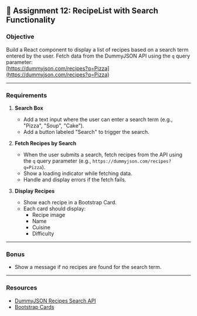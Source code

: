 ## 📝 Assignment 12: RecipeList with Search Functionality

### Objective

Build a React component to display a list of recipes based on a search term entered by the user. Fetch data from the DummyJSON API using the `q` query parameter:  
[https://dummyjson.com/recipes?q=Pizza](https://dummyjson.com/recipes?q=Pizza)

---

### Requirements

1. **Search Box**
   - Add a text input where the user can enter a search term (e.g., "Pizza", "Soup", "Cake").
   - Add a button labeled "Search" to trigger the search.

2. **Fetch Recipes by Search**
   - When the user submits a search, fetch recipes from the API using the `q` query parameter (e.g., `https://dummyjson.com/recipes?q=Pizza`).
   - Show a loading indicator while fetching data.
   - Handle and display errors if the fetch fails.

3. **Display Recipes**
   - Show each recipe in a Bootstrap Card.
   - Each card should display:
     - Recipe image
     - Name
     - Cuisine
     - Difficulty

---

### Bonus

- Show a message if no recipes are found for the search term.

---

### Resources

- [DummyJSON Recipes Search API](https://dummyjson.com/docs/recipes#recipes-search)
- [Bootstrap Cards](https://getbootstrap.com/docs/5.3/components/card/)

